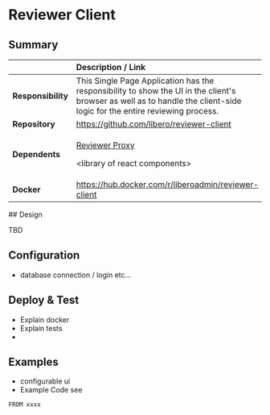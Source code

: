# Reviewer Client

## Summary

<table>
  <thead>
    <tr>
      <th style="text-align:left"></th>
      <th style="text-align:left">Description / Link</th>
    </tr>
  </thead>
  <tbody>
    <tr>
      <td style="text-align:left"><b>Responsibility</b>
      </td>
      <td style="text-align:left">This Single Page Application has the responsibility to show the UI in
        the client&apos;s browser as well as to handle the client-side logic for
        the entire reviewing process.</td>
    </tr>
    <tr>
      <td style="text-align:left"><b>Repository</b>
      </td>
      <td style="text-align:left"><a href="https://github.com/libero/reviewer-client">https://github.com/libero/reviewer-client</a>
      </td>
    </tr>
    <tr>
      <td style="text-align:left"><b>Dependents</b>
      </td>
      <td style="text-align:left">
        <p><a href="reviewer-proxy.md">Reviewer Proxy</a>
        </p>
        <p>&lt;library of react components&gt;</p>
      </td>
    </tr>
    <tr>
      <td style="text-align:left"><b>Docker</b>
      </td>
      <td style="text-align:left"><a href="https://hub.docker.com/r/liberoadmin/reviewer-client">https://hub.docker.com/r/liberoadmin/reviewer-client</a>
      </td>
    </tr>
  </tbody>
</table>## Design

TBD

## Configuration

* database connection / login etc...

## Deploy & Test

* Explain  docker 
* Explain tests
* 
## Examples

* configurable ui
* Example Code see 

```text
FROM xxxx
```

